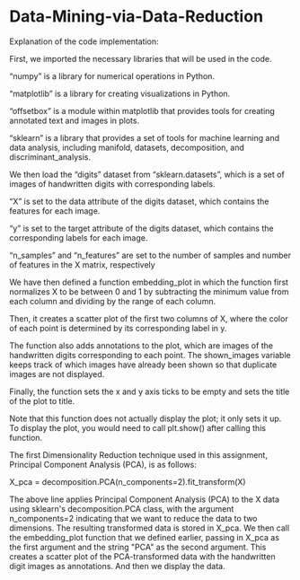 # Data-Mining-via-Data-Reduction

Explanation of the code implementation:

First, we imported the necessary libraries that will be used in the code.

“numpy” is a library for numerical operations in Python.

“matplotlib” is a library for creating visualizations in Python.

“offsetbox” is a module within matplotlib that provides tools for creating annotated text and images in plots.

“sklearn” is a library that provides a set of tools for machine learning and data analysis, including manifold, datasets, decomposition, and discriminant_analysis.


We then load the “digits” dataset from “sklearn.datasets”, which is a set of images of handwritten digits with corresponding labels.

“X” is set to the data attribute of the digits dataset, which contains the features for each image.

“y” is set to the target attribute of the digits dataset, which contains the corresponding labels for
each image. 

“n_samples” and “n_features” are set to the number of samples and number of features in the X matrix, respectively

We have then defined a function embedding_plot in which the function first normalizes X to be between 0 and 1 by subtracting the minimum value from each column and dividing by the range of each column.

Then, it creates a scatter plot of the first two columns of X, where the color of each point is determined by its corresponding label in y.

The function also adds annotations to the plot, which are images of the handwritten digits
corresponding to each point. The shown_images variable keeps track of which images have
already been shown so that duplicate images are not displayed.

Finally, the function sets the x and y axis ticks to be empty and sets the title of the plot to title.

Note that this function does not actually display the plot; it only sets it up. To display the plot,
you would need to call plt.show() after calling this function.


The first Dimensionality Reduction technique used in this assignment, Principal Component
Analysis (PCA), is as follows:

X_pca = decomposition.PCA(n_components=2).fit_transform(X)

The above line applies Principal Component Analysis (PCA) to the X data using sklearn's decomposition.PCA class, with the argument n_components=2 indicating that we want to reduce the data to two dimensions. The resulting transformed data is stored in X_pca.
We then call the embedding_plot function that we defined earlier, passing in X_pca as the first argument and the string "PCA" as the second argument. This creates a scatter plot of the PCA-transformed data with the handwritten digit images as annotations. And then we display the data.

